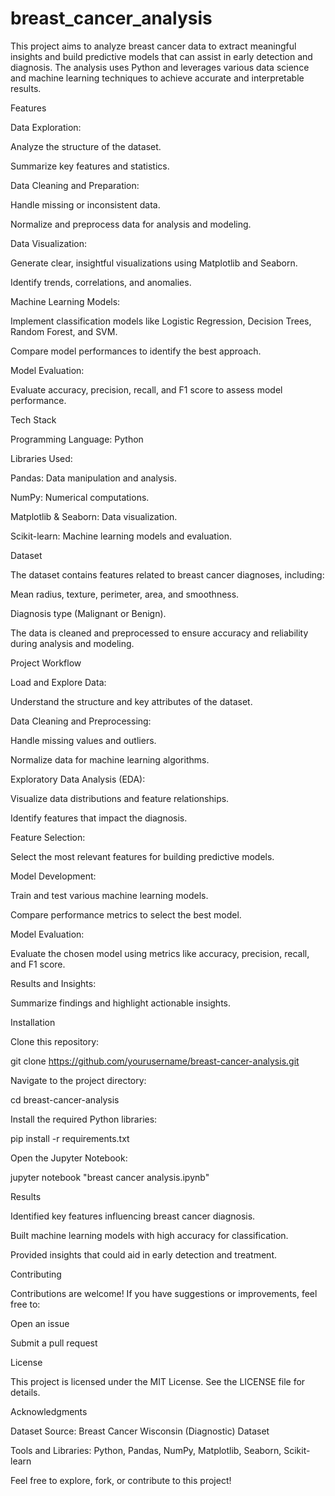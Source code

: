 # breast_cancer_analysis
This project aims to analyze breast cancer data to extract meaningful insights and build predictive models that can assist in early detection and diagnosis. The analysis uses Python and leverages various data science and machine learning techniques to achieve accurate and interpretable results.

Features

Data Exploration:

Analyze the structure of the dataset.

Summarize key features and statistics.

Data Cleaning and Preparation:

Handle missing or inconsistent data.

Normalize and preprocess data for analysis and modeling.

Data Visualization:

Generate clear, insightful visualizations using Matplotlib and Seaborn.

Identify trends, correlations, and anomalies.

Machine Learning Models:

Implement classification models like Logistic Regression, Decision Trees, Random Forest, and SVM.

Compare model performances to identify the best approach.

Model Evaluation:

Evaluate accuracy, precision, recall, and F1 score to assess model performance.

Tech Stack

Programming Language: Python

Libraries Used:

Pandas: Data manipulation and analysis.

NumPy: Numerical computations.

Matplotlib & Seaborn: Data visualization.

Scikit-learn: Machine learning models and evaluation.

Dataset

The dataset contains features related to breast cancer diagnoses, including:

Mean radius, texture, perimeter, area, and smoothness.

Diagnosis type (Malignant or Benign).

The data is cleaned and preprocessed to ensure accuracy and reliability during analysis and modeling.

Project Workflow

Load and Explore Data:

Understand the structure and key attributes of the dataset.

Data Cleaning and Preprocessing:

Handle missing values and outliers.

Normalize data for machine learning algorithms.

Exploratory Data Analysis (EDA):

Visualize data distributions and feature relationships.

Identify features that impact the diagnosis.

Feature Selection:

Select the most relevant features for building predictive models.

Model Development:

Train and test various machine learning models.

Compare performance metrics to select the best model.

Model Evaluation:

Evaluate the chosen model using metrics like accuracy, precision, recall, and F1 score.

Results and Insights:

Summarize findings and highlight actionable insights.

Installation

Clone this repository:

git clone https://github.com/yourusername/breast-cancer-analysis.git

Navigate to the project directory:

cd breast-cancer-analysis

Install the required Python libraries:

pip install -r requirements.txt

Open the Jupyter Notebook:

jupyter notebook "breast cancer analysis.ipynb"

Results

Identified key features influencing breast cancer diagnosis.

Built machine learning models with high accuracy for classification.

Provided insights that could aid in early detection and treatment.

Contributing

Contributions are welcome! If you have suggestions or improvements, feel free to:

Open an issue

Submit a pull request

License

This project is licensed under the MIT License. See the LICENSE file for details.

Acknowledgments

Dataset Source: Breast Cancer Wisconsin (Diagnostic) Dataset

Tools and Libraries: Python, Pandas, NumPy, Matplotlib, Seaborn, Scikit-learn

Feel free to explore, fork, or contribute to this project!
